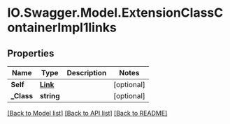 # IO.Swagger.Model.ExtensionClassContainerImpl1links
## Properties

Name | Type | Description | Notes
------------ | ------------- | ------------- | -------------
**Self** | [**Link**](Link.md) |  | [optional] 
**_Class** | **string** |  | [optional] 

[[Back to Model list]](../README.md#documentation-for-models) [[Back to API list]](../README.md#documentation-for-api-endpoints) [[Back to README]](../README.md)

